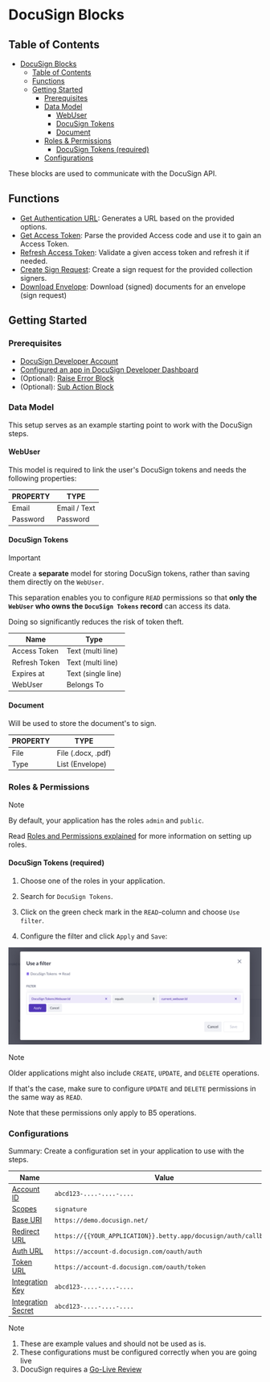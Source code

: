 # DocuSign Blocks

## Table of Contents

<!--toc:start-->

- [DocuSign Blocks](#docusign-blocks)
  - [Table of Contents](#table-of-contents)
  - [Functions](#functions)
  - [Getting Started](#getting-started)
    - [Prerequisites](#prerequisites)
    - [Data Model](#data-model)
      - [WebUser](#webuser)
      - [DocuSign Tokens](#docusign-tokens)
      - [Document](#document)
    - [Roles & Permissions](#roles-permissions)
      - [DocuSign Tokens (required)](#docusign-tokens-required)
    - [Configurations](#configurations)

<!--toc:end-->

These blocks are used to communicate with the DocuSign API.

## Functions

- [Get Authentication URL](./functions/docusign-get-authentication-url/readme.md): Generates a URL based on the provided options.
- [Get Access Token](./functions/docusign-get-access-token/readme.md): Parse the provided Access code and use it to gain an Access Token.
- [Refresh Access Token](./functions/docusign-refresh-access-token/readme.md): Validate a given access token and refresh it if needed.
- [Create Sign Request](./functions/docusign-create-sign-request/readme.md): Create a sign request for the provided collection signers.
- [Download Envelope](./functions/docusign-download-envelope/readme.md): Download (signed) documents for an envelope (sign request)

## Getting Started

### Prerequisites

- [DocuSign Developer Account](https://developers.docusign.com/)
- [Configured an app in DocuSign Developer Dashboard](https://support.docusign.com/s/document-item?language=en_US&bundleId=pik1583277475390&topicId=pmp1583277397015.html&_LANG=enus)
- (Optional): [Raise Error Block](https://my.bettyblocks.com/block-store/ed82e4de-9248-4bb7-8791-d2cad09369b2)
- (Optional): [Sub Action Block](https://my.bettyblocks.com/block-store/a390d91f-f284-4134-b854-38312e8297ff)

### Data Model

This setup serves as an example starting point to work with the DocuSign steps.

#### WebUser

This model is required to link the user's DocuSign tokens and needs the following properties:

| PROPERTY | TYPE         |
| -------- | ------------ |
| Email    | Email / Text |
| Password | Password     |

#### DocuSign Tokens

> [!IMPORTANT]
> Create a **separate** model for storing DocuSign tokens, rather than saving them directly on the `WebUser`.
>
> This separation enables you to configure `READ` permissions so that **only the `WebUser` who owns the `DocuSign Tokens` record** can access its data.
>
> Doing so significantly reduces the risk of token theft.

| Name          | Type               |
| ------------- | ------------------ |
| Access Token  | Text (multi line)  |
| Refresh Token | Text (multi line)  |
| Expires at    | Text (single line) |
| WebUser       | Belongs To         |

#### Document

Will be used to store the document's to sign.

| PROPERTY | TYPE               |
| -------- | ------------------ |
| File     | File (.docx, .pdf) |
| Type     | List (Envelope)    |

### Roles & Permissions

> [!NOTE]
> By default, your application has the roles `admin` and `public`.
>
> Read [Roles and Permissions explained](https://docs.bettyblocks.com/roles-and-permissions-explained) for more information on setting up roles.

#### DocuSign Tokens (required)

1. Choose one of the roles in your application.

2. Search for `DocuSign Tokens`.

3. Click on the green check mark in the `READ`-column and choose `Use filter`.

4. Configure the filter and click `Apply` and `Save`:

![DocuSign Tokens - Read Permission](./public/docusign_tokens_read_permission.jpg)

> [!NOTE]
> Older applications might also include `CREATE`, `UPDATE`, and `DELETE` operations.
>
> If that's the case, make sure to configure `UPDATE` and `DELETE` permissions in the same way as `READ`.
>
> Note that these permissions only apply to B5 operations.

### Configurations

Summary: Create a configuration set in your application to use with the steps.

| Name                                                                                        | Value                                                           |
| ------------------------------------------------------------------------------------------- | --------------------------------------------------------------- |
| [Account ID](https://apps-d.docusign.com/admin/apps-and-keys)                               | `abcd123-....-....-....`                                        |
| [Scopes](https://developers.docusign.com/platform/auth/reference/scopes/)                   | `signature`                                                     |
| [Base URI](https://developers.docusign.com/platform/api-endpoint-base-paths/)               | `https://demo.docusign.net/`                                    |
| [Redirect URL](https://apps-d.docusign.com/admin/apps-and-keys)                             | `https://{{YOUR_APPLICATION}}.betty.app/docusign/auth/callback` |
| [Auth URL](https://developers.docusign.com/platform/auth/confidential-authcode-get-token/)  | `https://account-d.docusign.com/oauth/auth`                     |
| [Token URL](https://developers.docusign.com/platform/auth/confidential-authcode-get-token/) | `https://account-d.docusign.com/oauth/token`                    |
| [Integration Key](https://apps-d.docusign.com/admin/apps-and-keys)                          | `abcd123-....-....-....`                                        |
| [Integration Secret](https://apps-d.docusign.com/admin/apps-and-keys)                       | `abcd123-....-....-....`                                        |

> [!NOTE]
>
> 1. These are example values and should not be used as is.
> 2. These configurations must be configured correctly when you are going live
> 3. DocuSign requires a [Go-Live Review](https://developers.docusign.com/platform/go-live/)
